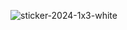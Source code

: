 ![sticker-2024-1x3-white](https://github.com/user-attachments/assets/eb01f799-a40d-475c-84e7-6ed181bd5c32)
